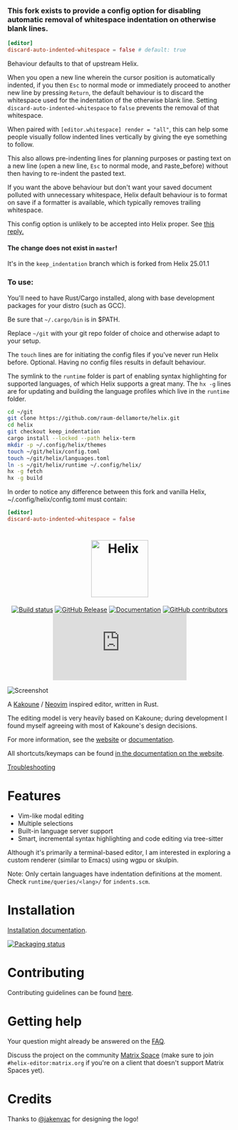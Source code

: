 ### This fork exists to provide a config option for disabling automatic removal of whitespace indentation on otherwise blank lines.
```toml
[editor]
discard-auto-indented-whitespace = false # default: true
```
Behaviour defaults to that of upstream Helix.

When you open a new line wherein the cursor position is automatically indented, if you then `Esc` to normal mode
or immediately proceed to another new line by pressing `Return`, the default behaviour is to discard the whitespace
used for the indentation of the otherwise blank line. Setting `discard-auto-indented-whitespace` to `false` prevents
the removal of that whitespace.

When paired with `[editor.whitespace] render = "all"`, this can help some people visually follow indented lines
vertically by giving the eye something to follow.

This also allows pre-indenting lines for planning purposes or pasting text on a new line (`o`pen a new line,
`Esc` to normal mode, and `P`aste_before) without then having to re-indent the pasted text.

If you want the above behaviour but don't want your saved document polluted with unnecessary whitespace, Helix
default behaviour is to format on save if a formatter is available, which typically removes trailing whitespace.

This config option is unlikely to be accepted into Helix proper.
See [this reply.](https://github.com/helix-editor/helix/discussions/10075#discussioncomment-8967564)

#### The change does not exist in `master`!

It's in the `keep_indentation` branch which is forked from Helix 25.01.1

### To use:
You'll need to have Rust/Cargo installed, along with base development packages for your distro (such as GCC).

Be sure that `~/.cargo/bin` is in $PATH.

Replace `~/git` with your git repo folder of choice and otherwise adapt to your setup.

The `touch` lines are for initiating the config files if you've never run Helix before. Optional.
Having no config files results in default behaviour.

The symlink to the `runtime` folder is part of enabling syntax highlighting for supported languages, of which Helix
supports a great many.
The `hx -g` lines are for updating and building the language profiles which live in the `runtime` folder.

```sh
cd ~/git
git clone https://github.com/raum-dellamorte/helix.git
cd helix
git checkout keep_indentation
cargo install --locked --path helix-term
mkdir -p ~/.config/helix/themes
touch ~/git/helix/config.toml
touch ~/git/helix/languages.toml
ln -s ~/git/helix/runtime ~/.config/helix/
hx -g fetch
hx -g build
```

In order to notice any difference between this fork and vanilla Helix, ~/.config/helix/config.toml must contain:
```toml
[editor]
discard-auto-indented-whitespace = false
```

<div align="center">

<h1>
<picture>
  <source media="(prefers-color-scheme: dark)" srcset="logo_dark.svg">
  <source media="(prefers-color-scheme: light)" srcset="logo_light.svg">
  <img alt="Helix" height="128" src="logo_light.svg">
</picture>
</h1>

[![Build status](https://github.com/helix-editor/helix/actions/workflows/build.yml/badge.svg)](https://github.com/helix-editor/helix/actions)
[![GitHub Release](https://img.shields.io/github/v/release/helix-editor/helix)](https://github.com/helix-editor/helix/releases/latest)
[![Documentation](https://shields.io/badge/-documentation-452859)](https://docs.helix-editor.com/)
[![GitHub contributors](https://img.shields.io/github/contributors/helix-editor/helix)](https://github.com/helix-editor/helix/graphs/contributors)
[![Matrix Space](https://img.shields.io/matrix/helix-community:matrix.org)](https://matrix.to/#/#helix-community:matrix.org)

</div>

![Screenshot](./screenshot.png)

A [Kakoune](https://github.com/mawww/kakoune) / [Neovim](https://github.com/neovim/neovim) inspired editor, written in Rust.

The editing model is very heavily based on Kakoune; during development I found
myself agreeing with most of Kakoune's design decisions.

For more information, see the [website](https://helix-editor.com) or
[documentation](https://docs.helix-editor.com/).

All shortcuts/keymaps can be found [in the documentation on the website](https://docs.helix-editor.com/keymap.html).

[Troubleshooting](https://github.com/helix-editor/helix/wiki/Troubleshooting)

# Features

- Vim-like modal editing
- Multiple selections
- Built-in language server support
- Smart, incremental syntax highlighting and code editing via tree-sitter

Although it's primarily a terminal-based editor, I am interested in exploring
a custom renderer (similar to Emacs) using wgpu or skulpin.

Note: Only certain languages have indentation definitions at the moment. Check
`runtime/queries/<lang>/` for `indents.scm`.

# Installation

[Installation documentation](https://docs.helix-editor.com/install.html).

[![Packaging status](https://repology.org/badge/vertical-allrepos/helix-editor.svg?exclude_unsupported=1)](https://repology.org/project/helix-editor/versions)

# Contributing

Contributing guidelines can be found [here](./docs/CONTRIBUTING.md).

# Getting help

Your question might already be answered on the [FAQ](https://github.com/helix-editor/helix/wiki/FAQ).

Discuss the project on the community [Matrix Space](https://matrix.to/#/#helix-community:matrix.org) (make sure to join `#helix-editor:matrix.org` if you're on a client that doesn't support Matrix Spaces yet).

# Credits

Thanks to [@jakenvac](https://github.com/jakenvac) for designing the logo!
